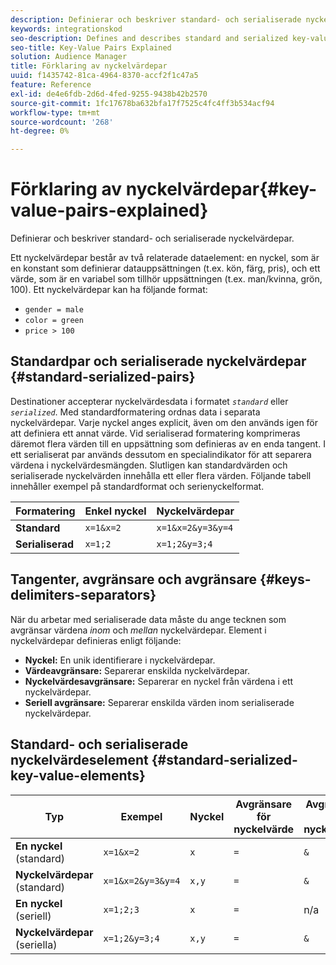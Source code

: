 ```yaml
---
description: Definierar och beskriver standard- och serialiserade nyckelvärdepar.
keywords: integrationskod
seo-description: Defines and describes standard and serialized key-value pairs.
seo-title: Key-Value Pairs Explained
solution: Audience Manager
title: Förklaring av nyckelvärdepar
uuid: f1435742-81ca-4964-8370-accf2f1c47a5
feature: Reference
exl-id: de4e6fdb-2d6d-4fed-9255-9438b42b2570
source-git-commit: 1fc17678ba632bfa17f7525c4fc4ff3b534acf94
workflow-type: tm+mt
source-wordcount: '268'
ht-degree: 0%

---
```


# Förklaring av nyckelvärdepar{#key-value-pairs-explained}

Definierar och beskriver standard- och serialiserade nyckelvärdepar.

<!-- 

c_key_value_explained.xml

 -->

Ett nyckelvärdepar består av två relaterade dataelement: en nyckel, som är en konstant som definierar datauppsättningen (t.ex. kön, färg, pris), och ett värde, som är en variabel som tillhör uppsättningen (t.ex. man/kvinna, grön, 100). Ett nyckelvärdepar kan ha följande format:

* `gender = male`
* `color = green`
* `price > 100`

## Standardpar och serialiserade nyckelvärdepar {#standard-serialized-pairs}

Destinationer accepterar nyckelvärdesdata i formatet *`standard`* eller *`serialized`*. Med standardformatering ordnas data i separata nyckelvärdepar. Varje nyckel anges explicit, även om den används igen för att definiera ett annat värde. Vid serialiserad formatering komprimeras däremot flera värden till en uppsättning som definieras av en enda tangent. I ett serialiserat par används dessutom en specialindikator för att separera värdena i nyckelvärdesmängden. Slutligen kan standardvärden och serialiserade nyckelvärden innehålla ett eller flera värden. Följande tabell innehåller exempel på standardformat och serienyckelformat.

| Formatering | Enkel nyckel | Nyckelvärdepar |
|---|---|---|
| **Standard** | `x=1&x=2` | `x=1&x=2&y=3&y=4` |
| **Serialiserad** | `x=1;2` | `x=1;2&y=3;4` |



## Tangenter, avgränsare och avgränsare {#keys-delimiters-separators}

När du arbetar med serialiserade data måste du ange tecknen som avgränsar värdena *inom* och *mellan* nyckelvärdepar. Element i nyckelvärdepar definieras enligt följande:

* **Nyckel:** En unik identifierare i nyckelvärdepar.
* **Värdeavgränsare:** Separerar enskilda nyckelvärdepar.
* **Nyckelvärdesavgränsare:** Separerar en nyckel från värdena i ett nyckelvärdepar.
* **Seriell avgränsare:** Separerar enskilda värden inom serialiserade nyckelvärdepar.

## Standard- och serialiserade nyckelvärdeselement {#standard-serialized-key-value-elements}


| Typ | Exempel | Nyckel | Avgränsare för nyckelvärde | Avgränsare för nyckelvärde | Serieavgränsare |
|---------|----------|---------|---------|----------|---------|
| **En nyckel** (standard) | `x=1&x=2` | `x` | `=` | `&` | n/a |
| **Nyckelvärdepar** (standard) | `x=1&x=2&y=3&y=4` | `x,y` | `=` | `&` | n/a |
| **En nyckel** (seriell) | `x=1;2;3` | `x` | `=` | n/a | `;` |
| **Nyckelvärdepar** (seriella) | `x=1;2&y=3;4` | `x,y` | `=` | `&` | `;` |
